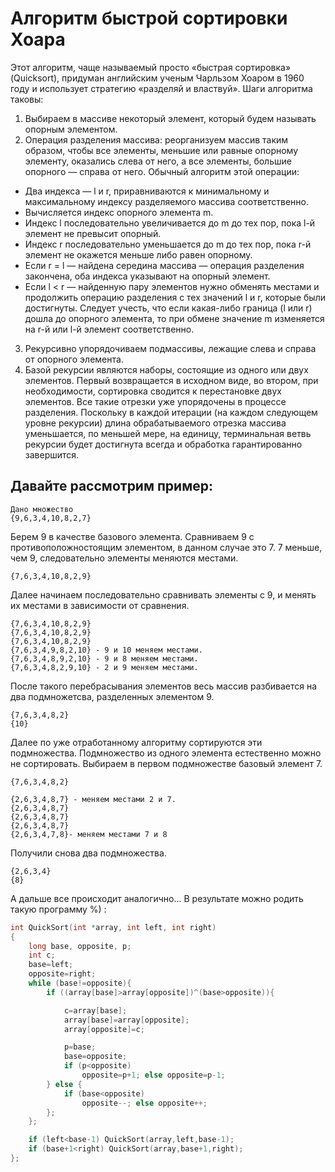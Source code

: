 # Алгоритм быстрой сортировки Хоара
Этот алгоритм, чаще называемый просто «быстрая сортировка» (Quicksort), придуман английским ученым Чарльзом Хоаром в 1960 году и использует стратегию «разделяй и властвуй».
Шаги алгоритма таковы:
1. Выбираем в массиве некоторый элемент, который будем называть опорным элементом.
2. Операция разделения массива: реорганизуем массив таким образом, чтобы все элементы, меньшие или равные опорному элементу, оказались слева от него, а все элементы, большие опорного — справа от него. Обычный алгоритм этой операции:
-	Два индекса — l и r, приравниваются к минимальному и максимальному индексу разделяемого массива соответственно.
-	Вычисляется индекс опорного элемента m.
-	Индекс l последовательно увеличивается до m до тех пор, пока l-й элемент не превысит опорный.
-	Индекс r последовательно уменьшается до m до тех пор, пока r-й элемент не окажется меньше либо равен опорному.
-	Если r = l — найдена середина массива — операция разделения закончена, оба индекса указывают на опорный элемент.
-	Если l < r — найденную пару элементов нужно обменять местами и продолжить операцию разделения с тех значений l и r, которые были достигнуты. Следует учесть, что если какая-либо граница (l или r) дошла до опорного элемента, то при обмене значение m изменяется на r-й или l-й элемент соответственно.
3. Рекурсивно упорядочиваем подмассивы, лежащие слева и справа от опорного элемента.
4. Базой рекурсии являются наборы, состоящие из одного или двух элементов. Первый возвращается в исходном виде, во втором, при необходимости, сортировка сводится к перестановке двух элементов. Все такие отрезки уже упорядочены в процессе разделения.
Поскольку в каждой итерации (на каждом следующем уровне рекурсии) длина обрабатываемого отрезка массива уменьшается, по меньшей мере, на единицу, терминальная ветвь рекурсии будет достигнута всегда и обработка гарантированно завершится.
## Давайте рассмотрим пример:
```
Дано множество
{9,6,3,4,10,8,2,7}
```
Берем 9 в качестве базового элемента. Сравниваем 9 с противоположностоящим элементом, в данном случае это 7. 7 меньше, чем 9, следовательно элементы меняются местами.
```
{7,6,3,4,10,8,2,9}
```
Далее начинаем последовательно сравнивать элементы с 9, и менять их местами в зависимости от сравнения.
```
{7,6,3,4,10,8,2,9}
{7,6,3,4,10,8,2,9}
{7,6,3,4,10,8,2,9}
{7,6,3,4,9,8,2,10} - 9 и 10 меняем местами.
{7,6,3,4,8,9,2,10} - 9 и 8 меняем местами.
{7,6,3,4,8,2,9,10} - 2 и 9 меняем местами.
```
После такого перебрасывания элементов весь массив разбивается на два подмножетсва, разделенных элементом 9.
```
{7,6,3,4,8,2}
{10}
```
Далее по уже отработанному алгоритму сортируются эти подмножества. Подмножество из одного элемента естественно можно не сортировать. Выбираем в первом подмножестве базовый элемент 7.
```
{7,6,3,4,8,2}

{2,6,3,4,8,7} - меняем местами 2 и 7.
{2,6,3,4,8,7}
{2,6,3,4,8,7}
{2,6,3,4,8,7}
{2,6,3,4,7,8}- меняем местами 7 и 8
```
Получили снова два подмножества.
```
{2,6,3,4}
{8}
```
А дальше все происходит аналогично... В результате можно родить такую программу %) :
```c
int QuickSort(int *array, int left, int right)
{
	long base, opposite, p;
	int c;
	base=left;
	opposite=right;
	while (base!=opposite){
		if ((array[base]>array[opposite])^(base>opposite)){

			c=array[base];
			array[base]=array[opposite];
			array[opposite]=c;

			p=base;
			base=opposite;
			if (p<opposite)
				opposite=p+1; else opposite=p-1;
		} else {
			if (base<opposite)
				opposite--; else opposite++;
		};
	};

	if (left<base-1) QuickSort(array,left,base-1);
	if (base+1<right) QuickSort(array,base+1,right);
};
```
